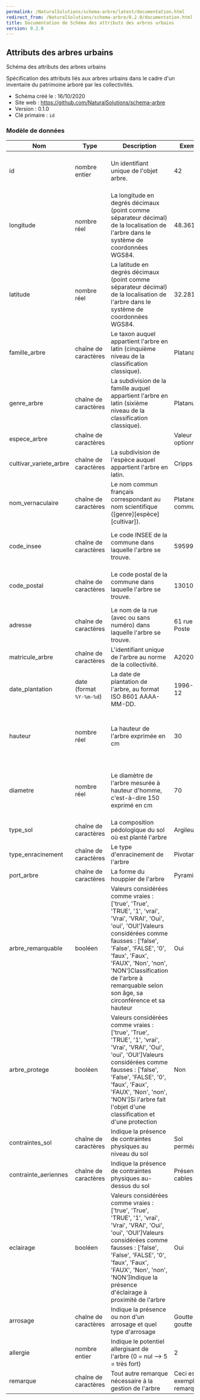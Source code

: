 ```yaml
---
permalink: /NaturalSolutions/schema-arbre/latest/documentation.html
redirect_from: /NaturalSolutions/schema-arbre/0.2.0/documentation.html
title: Documentation de Schéma des attributs des arbres urbains
version: 0.2.0
---
```


## Attributs des arbres urbains

Schéma des attributs des arbres urbains

Spécification des attributs liés aux arbres urbains dans le cadre d'un inventaire du patrimoine arboré par les collectivités.

- Schéma créé le : 16/10/2020
- Site web : https://github.com/NaturalSolutions/schema-arbre
- Version : 0.1.0
- Clé primaire : `id`

### Modèle de données

|Nom|Type|Description|Exemple|Propriétés|
|-|-|-|-|-|
|id|nombre entier|Un identifiant unique de l'objet arbre.|42|Valeur obligatoire, Valeur minimale : 1|
|longitude|nombre réel|La longitude en degrés décimaux (point comme séparateur décimal) de la localisation de l'arbre dans le système de coordonnées WGS84.|48.3610|Valeur obligatoire, Valeur minimale : -180, Valeur maximale : 180|
|latitude|nombre réel|La latitude en degrés décimaux (point comme séparateur décimal) de la localisation de l'arbre dans le système de coordonnées WGS84.|32.2812|Valeur obligatoire, Valeur minimale : -180, Valeur maximale : 180|
|famille_arbre|chaîne de caractères|Le taxon auquel appartient l'arbre en latin (cinquième niveau de la classification classique).|Platanaceae|Valeur optionnelle|
|genre_arbre|chaîne de caractères|La subdivision de la famille auquel appartient l'arbre en latin (sixième niveau de la classification classique).|Platanus|Valeur optionnelle|
|espece_arbre|chaîne de caractères||Valeur optionnelle|
|cultivar_variete_arbre|chaîne de caractères|La subdivision de l'espèce auquel appartient l'arbre en latin.|Cripps Pink'|Valeur optionnelle|
|nom_vernaculaire|chaîne de caractères|Le nom commun français correspondant au nom scientifique ([genre][espèce][cultivar]).|Platane commun|Valeur optionnelle|
|code_insee|chaîne de caractères|Le code INSEE de la commune dans laquelle l'arbre se trouve.|59599|Valeur optionnelle, Motif : `^([013-9]\d|2[AB1-9])\d{3}$`|
|code_postal|chaîne de caractères|Le code postal de la commune dans laquelle l'arbre se trouve.|13010|Valeur optionnelle, Motif : `^([013-9]\d|2[AB1-9])\d{3}$`|
|adresse|chaîne de caractères|Le nom de la rue (avec ou sans numéro) dans laquelle l'arbre se trouve.|61 rue de la Poste|Valeur optionnelle|
|matricule_arbre|chaîne de caractères|L'identifiant unique de l'arbre au norme de la collectivité.|A20200525|Valeur optionnelle|
|date_plantation|date (format `%Y-%m-%d`)|La date de plantation de l'arbre, au format ISO 8601 AAAA-MM-DD.|1996-07-12|Valeur optionnelle|
|hauteur|nombre réel|La hauteur de l'arbre exprimée en cm|30|Valeur optionnelle, Valeur minimale : 0, Valeur maximale : 15000|
|diametre|nombre réel|Le diamètre de l'arbre mesurée à hauteur d'homme, c'est-à-dire 150 exprimé en cm|70|Valeur optionnelle, Valeur minimale : 0, Valeur maximale : 3000|
|type_sol|chaîne de caractères|La composition pédologique du sol où est planté l'arbre|Argileux|Valeur optionnelle|
|type_enracinement|chaîne de caractères|Le type d'enracinement de l'arbre|Pivotant|Valeur optionnelle|
|port_arbre|chaîne de caractères|La forme du houppier de l'arbre|Pyramide|Valeur optionnelle|
|arbre_remarquable|booléen|Valeurs considérées comme vraies : ['true', 'True', 'TRUE', '1', 'vrai', 'Vrai', 'VRAI', 'Oui', 'oui', 'OUI']Valeurs considérées comme fausses : ['false', 'False', 'FALSE', '0', 'faux', 'Faux', 'FAUX', 'Non', 'non', 'NON']Classification de l'arbre à remarquable selon son âge, sa circonférence et sa hauteur|Oui|Valeur optionnelle|
|arbre_protege|booléen|Valeurs considérées comme vraies : ['true', 'True', 'TRUE', '1', 'vrai', 'Vrai', 'VRAI', 'Oui', 'oui', 'OUI']Valeurs considérées comme fausses : ['false', 'False', 'FALSE', '0', 'faux', 'Faux', 'FAUX', 'Non', 'non', 'NON']Si l'arbre fait l'objet d'une classification et d'une protection|Non|Valeur optionnelle|
|contraintes_sol|chaîne de caractères|Indique la présence de contraintes physiques au niveau du sol |Sol perméabilisé|Valeur optionnelle|
|contrainte_aeriennes|chaîne de caractères|Indique la présence de contraintes physiques au-dessus du sol|Présence de cables|Valeur optionnelle|
|eclairage|booléen|Valeurs considérées comme vraies : ['true', 'True', 'TRUE', '1', 'vrai', 'Vrai', 'VRAI', 'Oui', 'oui', 'OUI']Valeurs considérées comme fausses : ['false', 'False', 'FALSE', '0', 'faux', 'Faux', 'FAUX', 'Non', 'non', 'NON']Indique la présence d'éclairage à proximité de l'arbre|Oui|Valeur optionnelle|
|arrosage|chaîne de caractères|Indique la présence ou non d'un arrosage et quel type d'arrosage |Goutte à goutte|Valeur optionnelle|
|allergie|nombre entier|Indique le potentiel allergisant de l'arbre (0 = nul --> 5 = très fort)|2|Valeur optionnelle|
|remarque|chaîne de caractères|Tout autre remarque nécessaire à la gestion de l'arbre|Ceci est un exemple de remarque|Valeur optionnelle|